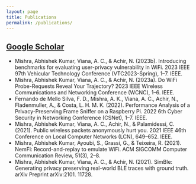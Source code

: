 ```yaml
---
layout: page
title: Publications
permalink: /publications/
---
```

## [Google Scholar](https://scholar.google.fr/citations?hl=en&user=4d47gF4AAAAJ&view_op=list_works&sortby=pubdate)

- Mishra, Abhishek Kumar, Viana, A. C., & Achir, N. (2023b). Introducing benchmarks for evaluating user-privacy vulnerability in WiFi. 2023 IEEE 97th Vehicular Technology Conference (VTC2023-Spring), 1–7. IEEE.
- Mishra, Abhishek Kumar, Viana, A. C., & Achir, N. (2023a). Do WiFi Probe-Requests Reveal Your Trajectory? 2023 IEEE Wireless Communications and Networking Conference (WCNC), 1–6. IEEE.
- Fernando de Mello Silva, F. D., Mishra, A. K., Viana, A. C., Achir, N., Fladenmuller, A., & Costa, L. H. M. K. (2022). Performance Analysis of a Privacy-Preserving Frame Sniffer on a Raspberry Pi. 2022 6th Cyber Security in Networking Conference (CSNet), 1–7. IEEE.
- Mishra, Abhishek Kumar, Viana, A. C., Achir, N., & Palamidessi, C. (2021). Public wireless packets anonymously hurt you. 2021 IEEE 46th Conference on Local Computer Networks (LCN), 649–652. IEEE.
- Mishra, Abhishek Kumar, Ayoubi, S., Grassi, G., & Teixeira, R. (2021). NemFi: Record-and-replay to emulate WiFi. ACM SIGCOMM Computer Communication Review, 51(3), 2–8.
- Mishra, Abhishek Kumar, Viana, A. C., & Achir, N. (2021). SimBle: Generating privacy preserving real-world BLE traces with ground truth. arXiv Preprint arXiv:2101. 11728.
